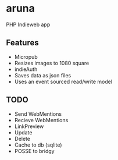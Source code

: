 # aruna

PHP Indieweb app

## Features

* Micropub
* Resizes images to 1080 square
* indieAuth
* Saves data as json files
* Uses an event sourced read/write model

## TODO

* Send WebMentions
* Recieve WebMentions
* LinkPreview
* Update
* Delete
* Cache to db (sqlite)
* POSSE to bridgy
